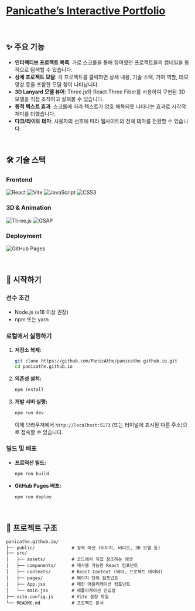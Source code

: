 <h1><a href="https://panicathe.github.io/">Panicathe’s Interactive Portfolio</a></h1>

<br/>

## ✨ 주요 기능

- **인터랙티브 프로젝트 목록**: 가로 스크롤을 통해 참여했던 프로젝트들의 썸네일을 동적으로 탐색할 수 있습니다.
- **상세 프로젝트 모달**: 각 프로젝트를 클릭하면 상세 내용, 기술 스택, 기여 역할, 데모 영상 등을 포함한 모달 창이 나타납니다.
- **3D Lanyard 모델 뷰어**: Three.js와 React Three Fiber를 사용하여 구현된 3D 모델을 직접 조작하고 살펴볼 수 있습니다.
- **동적 텍스트 효과**: 스크롤에 따라 텍스트가 암호 해독되듯 나타나는 효과로 시각적 재미를 더했습니다.
- **다크/라이트 테마**: 사용자의 선호에 따라 웹사이트의 전체 테마를 전환할 수 있습니다.

<br/>

## 🛠️ 기술 스택

### Frontend
![React](https://img.shields.io/badge/React-61DAFB?style=for-the-badge&logo=react&logoColor=black)
![Vite](https://img.shields.io/badge/Vite-646CFF?style=for-the-badge&logo=vite&logoColor=white)
![JavaScript](https://img.shields.io/badge/JavaScript-F7DF1E?style=for-the-badge&logo=javascript&logoColor=black)
![CSS3](https://img.shields.io/badge/CSS3-1572B6?style=for-the-badge&logo=css3&logoColor=white)

### 3D & Animation
![Three.js](https://img.shields.io/badge/Three.js-000000?style=for-the-badge&logo=three.js&logoColor=white)
![GSAP](https://img.shields.io/badge/GSAP-88CE02?style=for-the-badge&logo=greensock&logoColor=white)

### Deployment
![GitHub Pages](https://img.shields.io/badge/GitHub%20Pages-222222?style=for-the-badge&logo=github&logoColor=white)

<br/>

## 🚀 시작하기

### 선수 조건

- Node.js (v18 이상 권장)
- npm 또는 yarn

### 로컬에서 실행하기

1.  **저장소 복제:**
    ```sh
    git clone https://github.com/PanicAthe/panicathe.github.io.git
    cd panicathe.github.io
    ```

2.  **의존성 설치:**
    ```sh
    npm install
    ```

3.  **개발 서버 실행:**
    ```sh
    npm run dev
    ```
    이제 브라우저에서 `http://localhost:5173` (또는 터미널에 표시된 다른 주소)으로 접속할 수 있습니다.

### 빌드 및 배포

- **프로덕션 빌드:**
  ```sh
  npm run build
  ```
- **GitHub Pages 배포:**
  ```sh
  npm run deploy
  ```

<br/>

## 📂 프로젝트 구조

```
panicathe.github.io/
├── public/              # 정적 에셋 (이미지, 비디오, 3D 모델 등)
├── src/
│   ├── assets/          # 코드에서 직접 참조하는 에셋
│   ├── components/      # 재사용 가능한 React 컴포넌트
│   ├── contexts/        # React Context (테마, 프로젝트 데이터)
│   ├── pages/           # 페이지 단위 컴포넌트
│   ├── App.jsx          # 메인 애플리케이션 컴포넌트
│   └── main.jsx         # 애플리케이션 진입점
├── vite.config.js       # Vite 설정 파일
└── README.md            # 프로젝트 문서
```